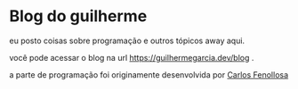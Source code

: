 # Blog do guilherme

eu posto coisas sobre programação e outros tópicos away aqui.

você pode acessar o blog na url <https://guilhermegarcia.dev/blog> .

a parte de programação foi originamente desenvolvida por [Carlos Fenollosa](https://cfenollosa.com/blog/creating-a-simple-blog-system-with-a-500-line-bash-script.html)
